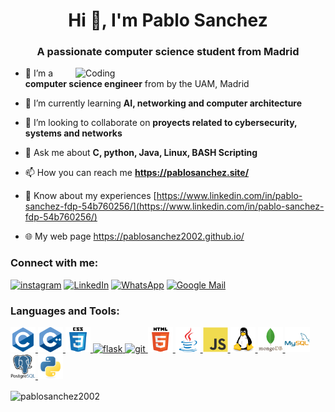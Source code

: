<!---[![MasterHead]("url")](https://rishavchanda.io)-->
<h1 align="center">Hi 👋, I'm Pablo Sanchez</h1>
<h3 align="center">A passionate computer science student from Madrid</h3>
<img align="right" alt="Coding" width="400" src="https://i.kym-cdn.com/photos/images/newsfeed/000/538/716/7f5.gif">

- 🔭 I’m a **computer science engineer** from by the UAM, Madrid

- 🌱 I’m currently learning **AI, networking and computer architecture**

- 🙌 I’m looking to collaborate on **proyects related to cybersecurity, systems and networks**

- 💬 Ask me about **C, python, Java, Linux, BASH Scripting**

- 📫 How you can reach me **https://pablosanchez.site/**

- 📄 Know about my experiences [https://www.linkedin.com/in/pablo-sanchez-fdp-54b760256/](https://www.linkedin.com/in/pablo-sanchez-fdp-54b760256/)

- 🌐 My web page https://pablosanchez2002.github.io/

<h3 align="left">Connect with me:</h3>
<p align="left"> <a href="https://www.instagram.com/pablos_fp45/" target="blank"><img src="static/inst.png" alt="instagram  " width="40" height="40"/></a>
<a href="https://www.linkedin.com/in/pablo-sanchez-fdp-54b760256/" target="blank"><img src="static/link.png" alt="LinkedIn  " width="40" height="40"/></a>
<a href="https://wa.me/+34644693637" target="blank"><img src="static/was.png" alt="WhatsApp  " width="40" height="40"/></a>
<a href="Mailto:pablosanchez2002@gmail.com" target="blank"><img src="static/mail.png" alt="Google Mail  " width="40" height="40"/></a> </p>
<p align="left">
</p>

<h3 align="left">Languages and Tools:</h3>
<p align="left"> <a href="https://www.cprogramming.com/" target="_blank" rel="noreferrer"> <img src="https://raw.githubusercontent.com/devicons/devicon/master/icons/c/c-original.svg" alt="c" width="40" height="40"/> </a> <a href="https://www.w3schools.com/cpp/" target="_blank" rel="noreferrer"> <img src="https://raw.githubusercontent.com/devicons/devicon/master/icons/cplusplus/cplusplus-original.svg" alt="cplusplus" width="40" height="40"/> </a> <a href="https://www.w3schools.com/css/" target="_blank" rel="noreferrer"> <img src="https://raw.githubusercontent.com/devicons/devicon/master/icons/css3/css3-original-wordmark.svg" alt="css3" width="40" height="40"/> </a> <a href="https://flask.palletsprojects.com/" target="_blank" rel="noreferrer"> <img src="https://www.vectorlogo.zone/logos/pocoo_flask/pocoo_flask-icon.svg" alt="flask" width="40" height="40"/> </a> <a href="https://git-scm.com/" target="_blank" rel="noreferrer"> <img src="https://www.vectorlogo.zone/logos/git-scm/git-scm-icon.svg" alt="git" width="40" height="40"/> </a> <a href="https://www.w3.org/html/" target="_blank" rel="noreferrer"> <img src="https://raw.githubusercontent.com/devicons/devicon/master/icons/html5/html5-original-wordmark.svg" alt="html5" width="40" height="40"/> </a> <a href="https://www.java.com" target="_blank" rel="noreferrer"> <img src="https://raw.githubusercontent.com/devicons/devicon/master/icons/java/java-original.svg" alt="java" width="40" height="40"/> </a> <a href="https://developer.mozilla.org/en-US/docs/Web/JavaScript" target="_blank" rel="noreferrer"> <img src="https://raw.githubusercontent.com/devicons/devicon/master/icons/javascript/javascript-original.svg" alt="javascript" width="40" height="40"/> </a> <a href="https://www.linux.org/" target="_blank" rel="noreferrer"> <img src="https://raw.githubusercontent.com/devicons/devicon/master/icons/linux/linux-original.svg" alt="linux" width="40" height="40"/> </a> <a href="https://www.mongodb.com/" target="_blank" rel="noreferrer"> <img src="https://raw.githubusercontent.com/devicons/devicon/master/icons/mongodb/mongodb-original-wordmark.svg" alt="mongodb" width="40" height="40"/> </a> <a href="https://www.mysql.com/" target="_blank" rel="noreferrer"> <img src="https://raw.githubusercontent.com/devicons/devicon/master/icons/mysql/mysql-original-wordmark.svg" alt="mysql" width="40" height="40"/> </a> <a href="https://www.postgresql.org" target="_blank" rel="noreferrer"> <img src="https://raw.githubusercontent.com/devicons/devicon/master/icons/postgresql/postgresql-original-wordmark.svg" alt="postgresql" width="40" height="40"/> </a> <a href="https://www.python.org" target="_blank" rel="noreferrer"> <img src="https://raw.githubusercontent.com/devicons/devicon/master/icons/python/python-original.svg" alt="python" width="40" height="40"/> </a> </p>

<p><img align="center" src="https://github-readme-stats.vercel.app/api/top-langs?username=pablosanchez2002&show_icons=true&locale=en&layout=compact" alt="pablosanchez2002" /></p>
